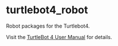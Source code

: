# turtlebot4_robot
Robot packages for the Turtlebot4.

Visit the [TurtleBot 4 User Manual](https://turtlebot.github.io/turtlebot4-user-manual/software/turtlebot4_packages.html#turtlebot-4-robot) for details.